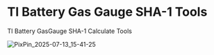 # TI Battery Gas Gauge SHA-1 Tools
TI Battery GasGauge SHA-1 Calculate Tools

![PixPin_2025-07-13_15-41-25](https://github.com/user-attachments/assets/d668415e-36e8-421d-b61e-0004cab81db3)

